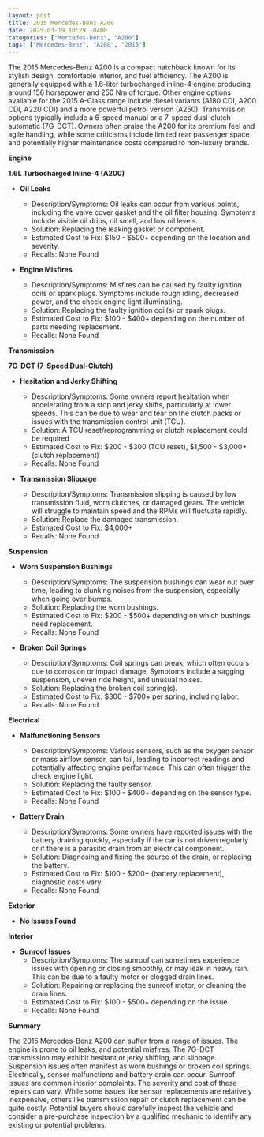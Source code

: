 ```yaml
---
layout: post
title: 2015 Mercedes-Benz A200
date: 2025-03-19 10:29 -0400
categories: ["Mercedes-Benz", "A200"]
tags: ["Mercedes-Benz", "A200", "2015"]
---
```

The 2015 Mercedes-Benz A200 is a compact hatchback known for its stylish design, comfortable interior, and fuel efficiency. The A200 is generally equipped with a 1.6-liter turbocharged inline-4 engine producing around 156 horsepower and 250 Nm of torque. Other engine options available for the 2015 A-Class range include diesel variants (A180 CDI, A200 CDI, A220 CDI) and a more powerful petrol version (A250). Transmission options typically include a 6-speed manual or a 7-speed dual-clutch automatic (7G-DCT). Owners often praise the A200 for its premium feel and agile handling, while some criticisms include limited rear passenger space and potentially higher maintenance costs compared to non-luxury brands.

**Engine**

**1.6L Turbocharged Inline-4 (A200)**
* **Oil Leaks**
    * Description/Symptoms: Oil leaks can occur from various points, including the valve cover gasket and the oil filter housing. Symptoms include visible oil drips, oil smell, and low oil levels.
    * Solution: Replacing the leaking gasket or component.
    * Estimated Cost to Fix: $150 - $500+ depending on the location and severity.
    * Recalls: None Found

* **Engine Misfires**
    * Description/Symptoms: Misfires can be caused by faulty ignition coils or spark plugs. Symptoms include rough idling, decreased power, and the check engine light illuminating.
    * Solution: Replacing the faulty ignition coil(s) or spark plugs.
    * Estimated Cost to Fix: $100 - $400+ depending on the number of parts needing replacement.
    * Recalls: None Found

**Transmission**

**7G-DCT (7-Speed Dual-Clutch)**
* **Hesitation and Jerky Shifting**
    * Description/Symptoms: Some owners report hesitation when accelerating from a stop and jerky shifts, particularly at lower speeds. This can be due to wear and tear on the clutch packs or issues with the transmission control unit (TCU).
    * Solution: A TCU reset/reprogramming or clutch replacement could be required
    * Estimated Cost to Fix: $200 - $300 (TCU reset), $1,500 - $3,000+ (clutch replacement)
    * Recalls: None Found

* **Transmission Slippage**
   * Description/Symptoms: Transmission slipping is caused by low transmission fluid, worn clutches, or damaged gears. The vehicle will struggle to maintain speed and the RPMs will fluctuate rapidly.
   * Solution: Replace the damaged transmission.
   * Estimated Cost to Fix: $4,000+
   * Recalls: None Found

**Suspension**

* **Worn Suspension Bushings**
    * Description/Symptoms: The suspension bushings can wear out over time, leading to clunking noises from the suspension, especially when going over bumps.
    * Solution: Replacing the worn bushings.
    * Estimated Cost to Fix: $200 - $500+ depending on which bushings need replacement.
    * Recalls: None Found

* **Broken Coil Springs**
    * Description/Symptoms: Coil springs can break, which often occurs due to corrosion or impact damage. Symptoms include a sagging suspension, uneven ride height, and unusual noises.
    * Solution: Replacing the broken coil spring(s).
    * Estimated Cost to Fix: $300 - $700+ per spring, including labor.
    * Recalls: None Found

**Electrical**

* **Malfunctioning Sensors**
    * Description/Symptoms: Various sensors, such as the oxygen sensor or mass airflow sensor, can fail, leading to incorrect readings and potentially affecting engine performance. This can often trigger the check engine light.
    * Solution: Replacing the faulty sensor.
    * Estimated Cost to Fix: $100 - $400+ depending on the sensor type.
    * Recalls: None Found

* **Battery Drain**
    * Description/Symptoms: Some owners have reported issues with the battery draining quickly, especially if the car is not driven regularly or if there is a parasitic drain from an electrical component.
    * Solution: Diagnosing and fixing the source of the drain, or replacing the battery.
    * Estimated Cost to Fix: $100 - $200+ (battery replacement), diagnostic costs vary.
    * Recalls: None Found

**Exterior**

* **No Issues Found**

**Interior**

* **Sunroof Issues**
    * Description/Symptoms: The sunroof can sometimes experience issues with opening or closing smoothly, or may leak in heavy rain. This can be due to a faulty motor or clogged drain lines.
    * Solution: Repairing or replacing the sunroof motor, or cleaning the drain lines.
    * Estimated Cost to Fix: $100 - $500+ depending on the issue.
    * Recalls: None Found

**Summary**

The 2015 Mercedes-Benz A200 can suffer from a range of issues. The engine is prone to oil leaks, and potential misfires. The 7G-DCT transmission may exhibit hesitant or jerky shifting, and slippage. Suspension issues often manifest as worn bushings or broken coil springs. Electrically, sensor malfunctions and battery drain can occur. Sunroof issues are common interior complaints. The severity and cost of these repairs can vary. While some issues like sensor replacements are relatively inexpensive, others like transmission repair or clutch replacement can be quite costly. Potential buyers should carefully inspect the vehicle and consider a pre-purchase inspection by a qualified mechanic to identify any existing or potential problems.

